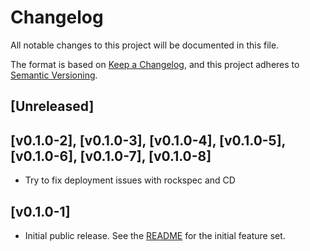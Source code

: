 # Changelog

All notable changes to this project will be documented in this file.

The format is based on [Keep a Changelog](https://keepachangelog.com/en/1.1.0/),
and this project adheres to [Semantic Versioning](https://semver.org/spec/v2.0.0.html).

## [Unreleased]

## [v0.1.0-2], [v0.1.0-3], [v0.1.0-4], [v0.1.0-5], [v0.1.0-6], [v0.1.0-7], [v0.1.0-8]

-   Try to fix deployment issues with rockspec and CD

## [v0.1.0-1]

-   Initial public release. See the [README](https://github.com/LuaLS/luarocks-build-addon/tree/v0.1.0-1) for the initial feature set.
